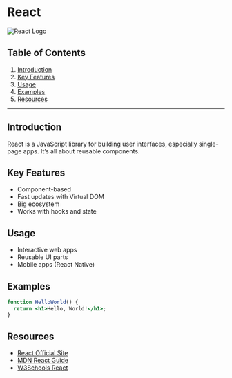 # React

![React Logo](https://upload.wikimedia.org/wikipedia/commons/a/a7/React-icon.svg)

## Table of Contents
1. [Introduction](#introduction)
2. [Key Features](#key-features)
3. [Usage](#usage)
4. [Examples](#examples)
5. [Resources](#resources)

---

## Introduction
React is a JavaScript library for building user interfaces, especially single-page apps. It’s all about reusable components.

## Key Features
- Component-based
- Fast updates with Virtual DOM
- Big ecosystem
- Works with hooks and state

## Usage
- Interactive web apps
- Reusable UI parts
- Mobile apps (React Native)

## Examples
```jsx
function HelloWorld() {
  return <h1>Hello, World!</h1>;
}
```

## Resources
- [React Official Site](https://react.dev/)
- [MDN React Guide](https://developer.mozilla.org/en-US/docs/Learn/Tools_and_testing/Client-side_JavaScript_frameworks/React_getting_started)
- [W3Schools React](https://www.w3schools.com/react/)
